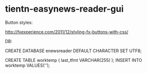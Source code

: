 # tientn-easynews-reader-gui

Button styles:

http://fxexperience.com/2011/12/styling-fx-buttons-with-css/

DB:

CREATE DATABASE enewsreader DEFAULT CHARACTER SET UTF8;

CREATE TABLE worktemp (
  last_tfmt VARCHAR(255)
);
INSERT INTO worktemp VALUES('');